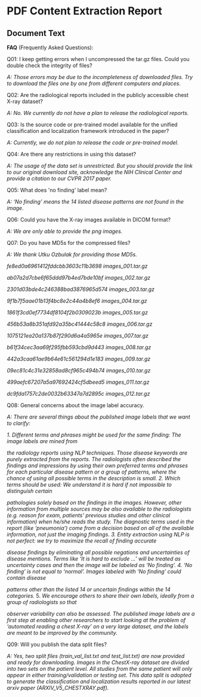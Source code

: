 # PDF Content Extraction Report

## Document Text

**FAQ** (Frequently Asked Questions):


Q01: I keep getting errors when I uncompressed the tar.gz files. Could you double check the integrity of
files?


_A: Those errors may be due to the incompleteness of downloaded files. Try to download the files one by_
_one from different computers and places._


Q02: Are the radiological reports included in the publicly accessible chest X-ray dataset?


_A: No. We currently do not have a plan to release the radiological reports._


Q03: Is the source code or pre-trained model available for the unified classification and localization
framework introduced in the paper?


_A: Currently, we do not plan to release the code or pre-trained model._


Q04: Are there any restrictions in using this dataset?


_A: The usage of the data set is unrestricted. But you should provide the link to our original download site,_
_acknowledge the NIH Clinical Center and provide a citation to our CVPR 2017 paper._


Q05: What does 'no finding' label mean?


_A: ‘No finding’ means the 14 listed disease patterns are not found in the image._


Q06: Could you have the X-ray images available in DICOM format?


_A: We are only able to provide the png images._


Q07: Do you have MD5s for the compressed files?


_A: We thank Utku Ozbulak for providing those MD5s._


_fe8ed0a6961412fddcbb3603c11b3698 images_001.tar.gz_


_ab07a2d7cbe6f65ddd97b4ed7bde10bf images_002.tar.gz_


_2301d03bde4c246388bad3876965d574 images_003.tar.gz_


_9f1b7f5aae01b13f4bc8e2c44a4b8ef6 images_004.tar.gz_


_1861f3cd0ef7734df8104f2b0309023b images_005.tar.gz_


_456b53a8b351afd92a35bc41444c58c8 images_006.tar.gz_


_1075121ea20a137b87f290d6a4a5965e images_007.tar.gz_


_b61f34cec3aa69f295fbb593cbd9d443 images_008.tar.gz_


_442a3caa61ae9b64e61c561294d1e183 images_009.tar.gz_


_09ec81c4c31e32858ad8cf965c494b74 images_010.tar.gz_


_499aefc67207a5a97692424cf5dbeed5 images_011.tar.gz_


_dc9fda1757c2de0032b63347a7d2895c images_012.tar.gz_


Q08: General concerns about the image label accuracy.


_A: There are several things about the published image labels that we want to clarify:_


_1._ _Different terms and phrases might be used for the same finding: The image labels are mined from_

_the radiology reports using NLP techniques. Those disease keywords are purely extracted from_
_the reports. The radiologists often described the findings and impressions by using their own_
_preferred terms and phrases for each particular disease pattern or a group of patterns, where the_
_chance of using all possible terms in the description is small._
_2._ _Which terms should be used: We understand it is hard if not impossible to distinguish certain_

_pathologies solely based on the findings in the images. However, other information from multiple_
_sources may be also available to the radiologists (e.g. reason for exam, patients’ previous studies_
_and other clinical information) when he/she reads the study. The diagnostic terms used in the_
_report (like ‘pneumonia’) come from a decision based on all of the available information, not just_
_the imaging findings._
_3._ _Entity extraction using NLP is not perfect: we try to maximize the recall of finding accurate_

_disease findings by eliminating all possible negations and uncertainties of disease mentions._
_Terms like ‘It is hard to exclude …’ will be treated as uncertainty cases and then the image will_
_be labeled as ‘No finding’._
_4._ _‘No finding’ is not equal to ‘normal’. Images labeled with ‘No finding’ could contain disease_

_patterns other than the listed 14 or uncertain findings within the 14 categories._
5. _We encourage others to share their own labels, ideally from a group of radiologists so that_

_observer variability can also be assessed. The published image labels are a first step at enabling_
_other researchers to start looking at the problem of ‘automated reading a chest X-ray’ on a very_
_large dataset, and the labels are meant to be improved by the community._


Q09: Will you publish the data split files?


_A: Yes, two split files (train_val_list.txt and test_list.txt) are now provided and ready for downloading._
_Images in the ChestX-ray dataset are divided into two sets on the patient level. All studies from the same_
_patient will only appear in either training/validation or testing set. This data split is adopted to generate_
_the classification and localization results reported in our latest arxiv paper_
_(ARXIV_V5_CHESTXRAY.pdf)._




